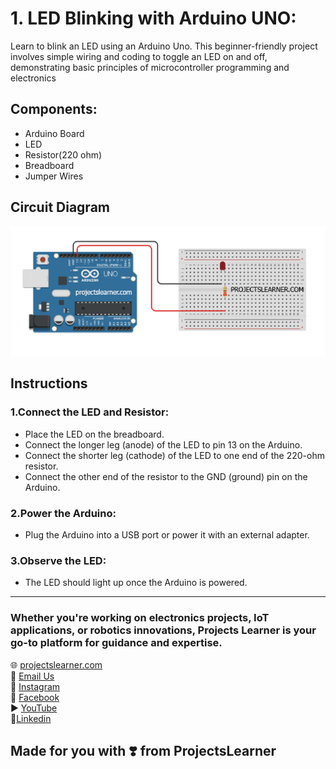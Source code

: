 # 1. LED Blinking with Arduino UNO:
Learn to blink an LED using an Arduino Uno. This beginner-friendly project involves simple wiring and coding to toggle an LED on and off, demonstrating basic principles of microcontroller programming and electronics

## Components:
  - Arduino Board
  - LED
  - Resistor(220 ohm)
  - Breadboard 
  - Jumper Wires

## Circuit Diagram
  ![Arduino Uno LED Blinking](https://raw.githubusercontent.com/Projectslearner/arduino-uno-led-blinking/main/Arduino-uno-led-blinking.png)

## Instructions
### 1.Connect the LED and Resistor:
- Place the LED on the breadboard.
- Connect the longer leg (anode) of the LED to pin 13 on the Arduino.
- Connect the shorter leg (cathode) of the LED to one end of the 220-ohm resistor.
- Connect the other end of the resistor to the GND (ground) pin on the Arduino.
### 2.Power the Arduino:
- Plug the Arduino into a USB port or power it with an external adapter.
### 3.Observe the LED:
- The LED should light up once the Arduino is powered.
---
### Whether you're working on electronics projects, IoT applications, or robotics innovations, Projects Learner is your go-to platform for guidance and expertise.

🌐 [projectslearner.com](https://www.projectslearner.com)<br/>
📧 [Email Us](mailto:projectslearner@gmail.com)<br/>
📸 [Instagram](https://www.instagram.com/projectslearner/)<br/>
📘 [Facebook](https://www.facebook.com/projectslearner)<br/>
▶️ [YouTube](https://www.youtube.com/@ProjectsLearner)<br/>
📘[Linkedin](https://www.linkedin.com/in/projectslearner)<br/>

## Made for you with ❣️ from ProjectsLearner
